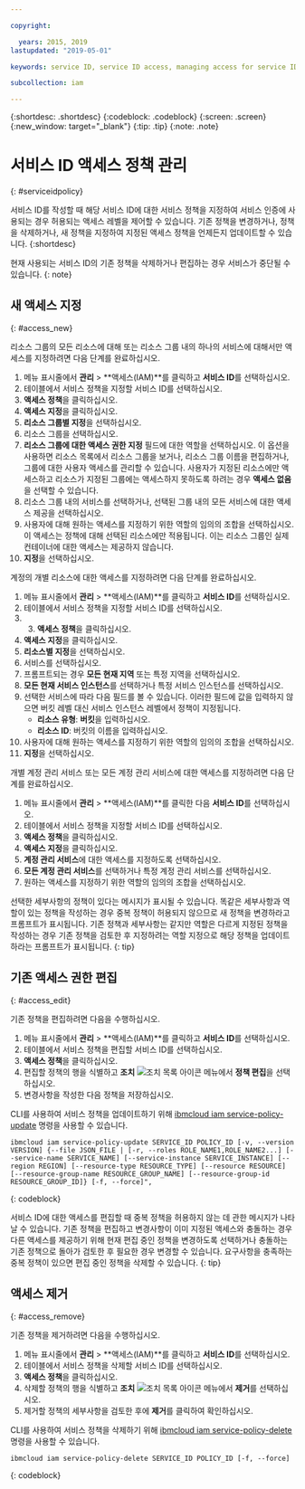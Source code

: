 ```yaml
---

copyright:

  years: 2015, 2019
lastupdated: "2019-05-01"

keywords: service ID, service ID access, managing access for service IDs

subcollection: iam

---
```


{:shortdesc: .shortdesc}
{:codeblock: .codeblock}
{:screen: .screen}
{:new_window: target="_blank"}
{:tip: .tip}
{:note: .note}

# 서비스 ID 액세스 정책 관리
{: #serviceidpolicy}

서비스 ID를 작성할 때 해당 서비스 ID에 대한 서비스 정책을 지정하여 서비스 인증에 사용되는 경우 허용되는 액세스 레벨을 제어할 수 있습니다. 기존 정책을 변경하거나, 정책을 삭제하거나, 새 정책을 지정하여 지정된 액세스 정책을 언제든지 업데이트할 수 있습니다.
{:shortdesc}

현재 사용되는 서비스 ID의 기존 정책을 삭제하거나 편집하는 경우 서비스가 중단될 수 있습니다.
{: note}

## 새 액세스 지정
{: #access_new}

리소스 그룹의 모든 리소스에 대해 또는 리소스 그룹 내의 하나의 서비스에 대해서만 액세스를 지정하려면 다음 단계를 완료하십시오.

1. 메뉴 표시줄에서 **관리** &gt; **액세스(IAM)**를 클릭하고 **서비스 ID**를 선택하십시오.
2. 테이블에서 서비스 정책을 지정할 서비스 ID를 선택하십시오.
3. **액세스 정책**을 클릭하십시오.
4. **액세스 지정**을 클릭하십시오.
5. **리소스 그룹별 지정**을 선택하십시오.
6. 리소스 그룹을 선택하십시오.
7. **리소스 그룹에 대한 액세스 권한 지정** 필드에 대한 역할을 선택하십시오. 이 옵션을 사용하면 리소스 목록에서 리소스 그룹을 보거나, 리소스 그룹 이름을 편집하거나, 그룹에 대한 사용자 액세스를 관리할 수 있습니다. 사용자가 지정된 리소스에만 액세스하고 리소스가 지정된 그룹에는 액세스하지 못하도록 하려는 경우 **액세스 없음**을 선택할 수 있습니다.
8. 리소스 그룹 내의 서비스를 선택하거나, 선택된 그룹 내의 모든 서비스에 대한 액세스 제공을 선택하십시오.
9. 사용자에 대해 원하는 액세스를 지정하기 위한 역할의 임의의 조합을 선택하십시오. 이 액세스는 정책에 대해 선택된 리소스에만 적용됩니다. 이는 리소스 그룹인 실제 컨테이너에 대한 액세스는 제공하지 않습니다.
10. **지정**을 선택하십시오.

계정의 개별 리소스에 대한 액세스를 지정하려면 다음 단계를 완료하십시오.

1. 메뉴 표시줄에서 **관리** &gt; **액세스(IAM)**를 클릭하고 **서비스 ID**를 선택하십시오.
2. 테이블에서 서비스 정책을 지정할 서비스 ID를 선택하십시오.
3. 3. **액세스 정책**을 클릭하십시오.
4. **액세스 지정**을 클릭하십시오.
5. **리소스별 지정**을 선택하십시오.
6. 서비스를 선택하십시오.
7. 프롬프트되는 경우 **모든 현재 지역** 또는 특정 지역을 선택하십시오.
8. **모든 현재 서비스 인스턴스**를 선택하거나 특정 서비스 인스턴스를 선택하십시오.
9. 선택한 서비스에 따라 다음 필드를 볼 수 있습니다. 이러한 필드에 값을 입력하지 않으면 버킷 레벨 대신 서비스 인스턴스 레벨에서 정책이 지정됩니다.
    * **리소스 유형**: **버킷**을 입력하십시오.
    * **리소스 ID**: 버킷의 이름을 입력하십시오.
10. 사용자에 대해 원하는 액세스를 지정하기 위한 역할의 임의의 조합을 선택하십시오.
11. **지정**을 선택하십시오.

개별 계정 관리 서비스 또는 모든 계정 관리 서비스에 대한 액세스를 지정하려면 다음 단계를 완료하십시오.

1. 메뉴 표시줄에서 **관리** &gt; **액세스(IAM)**를 클릭한 다음 **서비스 ID**를 선택하십시오.
2. 테이블에서 서비스 정책을 지정할 서비스 ID를 선택하십시오.
3. **액세스 정책**을 클릭하십시오.
4. **액세스 지정**을 클릭하십시오.
5. **계정 관리 서비스**에 대한 액세스를 지정하도록 선택하십시오.
6. **모든 계정 관리 서비스**를 선택하거나 특정 계정 관리 서비스를 선택하십시오.
7. 원하는 액세스를 지정하기 위한 역할의 임의의 조합을 선택하십시오.

선택한 세부사항의 정책이 있다는 메시지가 표시될 수 있습니다. 똑같은 세부사항과 역할이 있는 정책을 작성하는 경우 중복 정책이 허용되지 않으므로 새 정책을 변경하라고 프롬프트가 표시됩니다. 기존 정책과 세부사항는 같지만 역할은 다르게 지정된 정책을 작성하는 경우 기존 정책을 검토한 후 지정하려는 역할 지정으로 해당 정책을 업데이트하라는 프롬프트가 표시됩니다.
{: tip}

## 기존 액세스 권한 편집
{: #access_edit}

기존 정책을 편집하려면 다음을 수행하십시오.

1. 메뉴 표시줄에서 **관리** &gt; **액세스(IAM)**를 클릭하고 **서비스 ID**를 선택하십시오.
2. 테이블에서 서비스 정책을 편집할 서비스 ID를 선택하십시오.
3. **액세스 정책**을 클릭하십시오.
4. 편집할 정책의 행을 식별하고 **조치** ![조치 목록 아이콘](../icons/action-menu-icon.svg) 메뉴에서 **정책 편집**을 선택하십시오.
5. 변경사항을 작성한 다음 정책을 저장하십시오.

CLI를 사용하여 서비스 정책을 업데이트하기 위해 [ibmcloud iam service-policy-update](/docs/cli/reference/ibmcloud?topic=cloud-cli-ibmcloud_commands_iam#ibmcloud_iam_service_policy_update) 명령을 사용할 수 있습니다.
```
ibmcloud iam service-policy-update SERVICE_ID POLICY_ID [-v, --version VERSION] {--file JSON_FILE | [-r, --roles ROLE_NAME1,ROLE_NAME2...] [--service-name SERVICE_NAME] [--service-instance SERVICE_INSTANCE] [--region REGION] [--resource-type RESOURCE_TYPE] [--resource RESOURCE] [--resource-group-name RESOURCE_GROUP_NAME] [--resource-group-id RESOURCE_GROUP_ID]} [-f, --force]",
```
{: codeblock}

서비스 ID에 대한 액세스를 편집할 때 중복 정책을 허용하지 않는 데 관한 메시지가 나타날 수 있습니다. 기존 정책을 편집하고 변경사항이 이미 지정된 액세스와 충돌하는 경우 다른 액세스를 제공하기 위해 현재 편집 중인 정책을 변경하도록 선택하거나 충돌하는 기존 정책으로 돌아가 검토한 후 필요한 경우 변경할 수 있습니다. 요구사항을 충족하는 중복 정책이 있으면 편집 중인 정책을 삭제할 수 있습니다.
{: tip}

## 액세스 제거
{: #access_remove}

기존 정책을 제거하려면 다음을 수행하십시오.

1. 메뉴 표시줄에서 **관리** &gt; **액세스(IAM)**를 클릭하고 **서비스 ID**를 선택하십시오.
2. 테이블에서 서비스 정책을 삭제할 서비스 ID를 선택하십시오.
3. **액세스 정책**을 클릭하십시오.
4. 삭제할 정책의 행을 식별하고 **조치** ![조치 목록 아이콘](../icons/action-menu-icon.svg) 메뉴에서 **제거**를 선택하십시오.
5. 제거할 정책의 세부사항을 검토한 후에 **제거**를 클릭하여 확인하십시오.

CLI를 사용하여 서비스 정책을 삭제하기 위해 [ibmcloud iam service-policy-delete](/docs/cli/reference/ibmcloud?topic=cloud-cli-ibmcloud_commands_iam#ibmcloud_iam_service_policy_delete) 명령을 사용할 수 있습니다.
```
ibmcloud iam service-policy-delete SERVICE_ID POLICY_ID [-f, --force]
```
{: codeblock}
